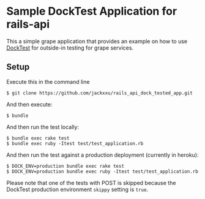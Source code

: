 # Sample DockTest Application for rails-api

This a simple grape application that provides an example on how to use [DockTest] for outside-in testing for grape services.

## Setup

Execute this in the command line

    $ git clone https://github.com/jackxxu/rails_api_dock_tested_app.git

And then execute:

    $ bundle

And then run the test locally:

    $ bundle exec rake test
    $ bundle exec ruby -Itest test/test_application.rb

And then run the test against a production deployment (currently in heroku):

    $ DOCK_ENV=production bundle exec rake test
    $ DOCK_ENV=production bundle exec ruby -Itest test/test_application.rb

Please note that one of the tests with POST is skipped because the DockTest production environment `skippy` setting is `true`.

[DockTest]: https://github.com/jackxxu/dock_test
